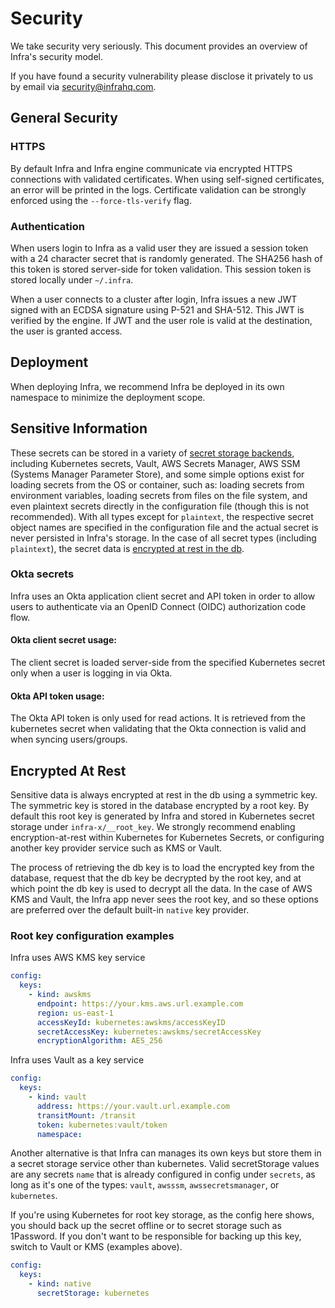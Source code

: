 # Security
We take security very seriously. This document provides an overview of Infra's security model.

If you have found a security vulnerability please disclose it privately to us by email via security@infrahq.com.

## General Security
### HTTPS
By default Infra and Infra engine communicate via encrypted HTTPS connections with validated certificates. When using self-signed certificates, an error will be printed in the logs. Certificate validation can be strongly enforced using the `--force-tls-verify` flag.

### Authentication
When users login to Infra as a valid user they are issued a session token with a 24 character secret that is randomly generated. The SHA256 hash of this token is stored server-side for token validation. This session token is stored locally under `~/.infra`.

When a user connects to a cluster after login, Infra issues a new JWT signed with an ECDSA signature using P-521 and SHA-512. This JWT is verified by the engine. If JWT and the user role is valid at the destination, the user is granted access.

## Deployment
When deploying Infra, we recommend Infra be deployed in its own namespace to minimize the deployment scope. 

## Sensitive Information

These secrets can be stored in a variety of [secret storage backends](secrets.md), including Kubernetes secrets, Vault, AWS Secrets Manager, AWS SSM (Systems Manager Parameter Store), and some simple options exist for loading secrets from the OS or container, such as: loading secrets from environment variables, loading secrets from files on the file system, and even plaintext secrets directly in the configuration file (though this is not recommended). With all types except for `plaintext`, the respective secret object names are specified in the configuration file and the actual secret is never persisted in Infra's storage. In the case of all secret types (including `plaintext`), the secret data is [encrypted at rest in the db](#Encrypted_At_Rest).

### Okta secrets
Infra uses an Okta application client secret and API token in order to allow users to authenticate via an OpenID Connect (OIDC) authorization code flow.

#### Okta client secret usage:
The client secret is loaded server-side from the specified Kubernetes secret only when a user is logging in via Okta.

#### Okta API token usage:
The Okta API token is only used for read actions. It is retrieved from the kubernetes secret when validating that the Okta connection is valid and when syncing users/groups.

## Encrypted At Rest

Sensitive data is always encrypted at rest in the db using a symmetric key. The symmetric key is stored in the database encrypted by a root key. By default this root key is generated by Infra and stored in Kubernetes secret storage under `infra-x/__root_key`. We strongly recommend enabling encryption-at-rest within Kubernetes for Kubernetes Secrets, or configuring another key provider service such as KMS or Vault.

The process of retrieving the db key is to load the encrypted key from the database, request that the db key be decrypted by the root key, and at which point the db key is used to decrypt all the data. In the case of AWS KMS and Vault, the Infra app never sees the root key, and so these options are preferred over the default built-in `native` key provider.

### Root key configuration examples

Infra uses AWS KMS key service

```yaml
config:
  keys:
    - kind: awskms
      endpoint: https://your.kms.aws.url.example.com
      region: us-east-1
      accessKeyId: kubernetes:awskms/accessKeyID
      secretAccessKey: kubernetes:awskms/secretAccessKey
      encryptionAlgorithm: AES_256
```

Infra uses Vault as a key service

```yaml
config:
  keys:
    - kind: vault
      address: https://your.vault.url.example.com
      transitMount: /transit
      token: kubernetes:vault/token
      namespace:
```

Another alternative is that Infra can manages its own keys but store them in a secret storage service other than kubernetes. Valid secretStorage values are any secrets `name` that is already configured in config under `secrets`, as long as it's one of the types: `vault`, `awsssm`, `awssecretsmanager`, or `kubernetes`. 

If you're using Kubernetes for root key storage, as the config here shows, you should back up the secret offline or to secret storage such as 1Password. If you don't want to be responsible for backing up this key, switch to Vault or KMS (examples above).

```yaml
config:
  keys:
    - kind: native
      secretStorage: kubernetes
```